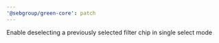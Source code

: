 ```yaml
---
'@sebgroup/green-core': patch
---
```


Enable deselecting a previously selected filter chip in single select mode
